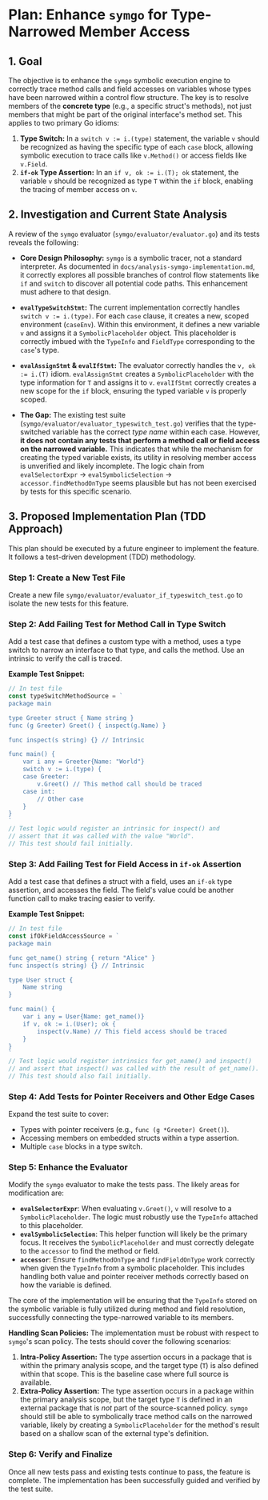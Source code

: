 # Plan: Enhance `symgo` for Type-Narrowed Member Access

## 1. Goal

The objective is to enhance the `symgo` symbolic execution engine to correctly trace method calls and field accesses on variables whose types have been narrowed within a control flow structure. The key is to resolve members of the **concrete type** (e.g., a specific struct's methods), not just members that might be part of the original interface's method set. This applies to two primary Go idioms:

1.  **Type Switch:** In a `switch v := i.(type)` statement, the variable `v` should be recognized as having the specific type of each `case` block, allowing symbolic execution to trace calls like `v.Method()` or access fields like `v.Field`.
2.  **`if-ok` Type Assertion:** In an `if v, ok := i.(T); ok` statement, the variable `v` should be recognized as type `T` within the `if` block, enabling the tracing of member access on `v`.

## 2. Investigation and Current State Analysis

A review of the `symgo` evaluator (`symgo/evaluator/evaluator.go`) and its tests reveals the following:

-   **Core Design Philosophy:** `symgo` is a symbolic tracer, not a standard interpreter. As documented in `docs/analysis-symgo-implementation.md`, it correctly explores all possible branches of control flow statements like `if` and `switch` to discover all potential code paths. This enhancement must adhere to that design.

-   **`evalTypeSwitchStmt`:** The current implementation correctly handles `switch v := i.(type)`. For each `case` clause, it creates a new, scoped environment (`caseEnv`). Within this environment, it defines a new variable `v` and assigns it a `SymbolicPlaceholder` object. This placeholder is correctly imbued with the `TypeInfo` and `FieldType` corresponding to the `case`'s type.

-   **`evalAssignStmt` & `evalIfStmt`:** The evaluator correctly handles the `v, ok := i.(T)` idiom. `evalAssignStmt` creates a `SymbolicPlaceholder` with the type information for `T` and assigns it to `v`. `evalIfStmt` correctly creates a new scope for the `if` block, ensuring the typed variable `v` is properly scoped.

-   **The Gap:** The existing test suite (`symgo/evaluator/evaluator_typeswitch_test.go`) verifies that the type-switched variable has the correct *type name* within each case. However, **it does not contain any tests that perform a method call or field access on the narrowed variable.** This indicates that while the mechanism for creating the typed variable exists, its utility in resolving member access is unverified and likely incomplete. The logic chain from `evalSelectorExpr` -> `evalSymbolicSelection` -> `accessor.findMethodOnType` seems plausible but has not been exercised by tests for this specific scenario.

## 3. Proposed Implementation Plan (TDD Approach)

This plan should be executed by a future engineer to implement the feature. It follows a test-driven development (TDD) methodology.

### Step 1: Create a New Test File

Create a new file `symgo/evaluator/evaluator_if_typeswitch_test.go` to isolate the new tests for this feature.

### Step 2: Add Failing Test for Method Call in Type Switch

Add a test case that defines a custom type with a method, uses a type switch to narrow an interface to that type, and calls the method. Use an intrinsic to verify the call is traced.

**Example Test Snippet:**

```go
// In test file
const typeSwitchMethodSource = `
package main

type Greeter struct { Name string }
func (g Greeter) Greet() { inspect(g.Name) }

func inspect(s string) {} // Intrinsic

func main() {
	var i any = Greeter{Name: "World"}
	switch v := i.(type) {
	case Greeter:
		v.Greet() // This method call should be traced
	case int:
		// Other case
	}
}
`
// Test logic would register an intrinsic for inspect() and
// assert that it was called with the value "World".
// This test should fail initially.
```

### Step 3: Add Failing Test for Field Access in `if-ok` Assertion

Add a test case that defines a struct with a field, uses an `if-ok` type assertion, and accesses the field. The field's value could be another function call to make tracing easier to verify.

**Example Test Snippet:**

```go
// In test file
const ifOkFieldAccessSource = `
package main

func get_name() string { return "Alice" }
func inspect(s string) {} // Intrinsic

type User struct {
	Name string
}

func main() {
	var i any = User{Name: get_name()}
	if v, ok := i.(User); ok {
		inspect(v.Name) // This field access should be traced
	}
}
`
// Test logic would register intrinsics for get_name() and inspect()
// and assert that inspect() was called with the result of get_name().
// This test should also fail initially.
```

### Step 4: Add Tests for Pointer Receivers and Other Edge Cases

Expand the test suite to cover:
-   Types with pointer receivers (e.g., `func (g *Greeter) Greet()`).
-   Accessing members on embedded structs within a type assertion.
-   Multiple `case` blocks in a type switch.

### Step 5: Enhance the Evaluator

Modify the `symgo` evaluator to make the tests pass. The likely areas for modification are:

-   **`evalSelectorExpr`**: When evaluating `v.Greet()`, `v` will resolve to a `SymbolicPlaceholder`. The logic must robustly use the `TypeInfo` attached to this placeholder.
-   **`evalSymbolicSelection`**: This helper function will likely be the primary focus. It receives the `SymbolicPlaceholder` and must correctly delegate to the `accessor` to find the method or field.
-   **`accessor`**: Ensure `findMethodOnType` and `findFieldOnType` work correctly when given the `TypeInfo` from a symbolic placeholder. This includes handling both value and pointer receiver methods correctly based on how the variable is defined.

The core of the implementation will be ensuring that the `TypeInfo` stored on the symbolic variable is fully utilized during method and field resolution, successfully connecting the type-narrowed variable to its members.

**Handling Scan Policies:**
The implementation must be robust with respect to `symgo`'s scan policy. The tests should cover the following scenarios:
1.  **Intra-Policy Assertion:** The type assertion occurs in a package that is within the primary analysis scope, and the target type (`T`) is also defined within that scope. This is the baseline case where full source is available.
2.  **Extra-Policy Assertion:** The type assertion occurs in a package within the primary analysis scope, but the target type `T` is defined in an external package that is *not* part of the source-scanned policy. `symgo` should still be able to symbolically trace method calls on the narrowed variable, likely by creating a `SymbolicPlaceholder` for the method's result based on a shallow scan of the external type's definition.

### Step 6: Verify and Finalize

Once all new tests pass and existing tests continue to pass, the feature is complete. The implementation has been successfully guided and verified by the test suite.
